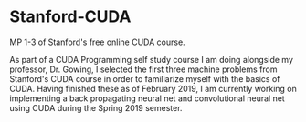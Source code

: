 # Stanford-CUDA
MP 1-3 of Stanford's free online CUDA course.

As part of a CUDA Programming self study course I am doing alongside my professor, Dr. Gowing, I selected the first three machine problems
from Stanford's CUDA course in order to familiarize myself with the basics of CUDA. Having finished these as of February 2019, I am
currently working on implementing a back propagating neural net and convolutional neural net using CUDA during the Spring 2019 semester.

